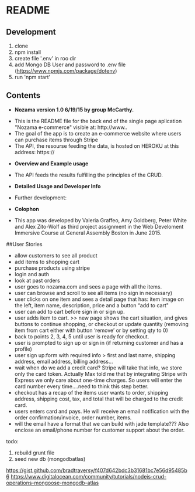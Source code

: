 # README

## Development

1. clone
2. npm install
3. create file '.env' in roo dir
4. add Mongo DB User and password to .env file (https://www.npmjs.com/package/dotenv)
5. run 'npm start'

## 

## Contents

* **Nozama version 1.0 6/19/15 by group McCarthy.**

- This is the README file for the back end of the single page aplication "Nozama e-commerce" visible at: http://www..
- The goal of the app is to create an e-commerce website where users can purchase items through Stripe
- The API, the resourse feeding the data, is hosted on HEROKU at this address: https://

* **Overview and Example usage**

- The API feeds the results fulfilling the principles of the CRUD.

* **Detailed Usage and Developer Info**

- Further development:

* **Colophon**

- This app was developed by Valeria Graffeo, Amy Goldberg, Peter White and Alex Zito-Wolf as third project assignment in the Web Develoment Immersive Course at General Assembly Boston in June 2015.

##User Stories

- allow customers to see all product
- add items to shopping cart
- purchase products using stripe
- login and auth
- look at past orders
- user goes to nozama.com and sees a page with all the items.
- user can browse and scroll to see all items (no sign in necessary)
- user clicks on one item and sees a detail page that has: item image on the left, item name, description, price and a button “add to cart"
- user can add to cart before sign in or sign up.
- user adds item to cart. >> new page shows the cart situation, and gives buttons to continue shopping, or checkout or update quantity (removing item from cart either with button ‘remove’ or by setting qty to 0)
- back to points 2, 3, 4, 5 until user is ready for checkout.
- user is prompted to sign up or sign in (if returning customer and has a profile)
- user sign up:form with required info > first and last name, shipping address, email address, billing address...
- wait when do we add a credit card? Stripe will take that info, we store only the card token. Actually Max told me that by integrating Stripe with Express we only care about one-time charges. So users will enter the card number every time….need to think this step better.
- checkout has a recap of the items user wants to order, shipping address, shipping cost, tax, and total that will be charged to the credit card.
- users enters card and pays. He will receive an email notification with the order confirmation/invoice, order number, items.
- will the email have a format that we can build with jade template??? Also enclose an email/phone number for customer support about the order.

todo: 

1. rebuild grunt file 
2. seed new db (mongodbatlas)  

 https://gist.github.com/bradtraversy/f407d642bdc3b31681bc7e56d95485b6
 https://www.digitalocean.com/community/tutorials/nodejs-crud-operations-mongoose-mongodb-atlas

